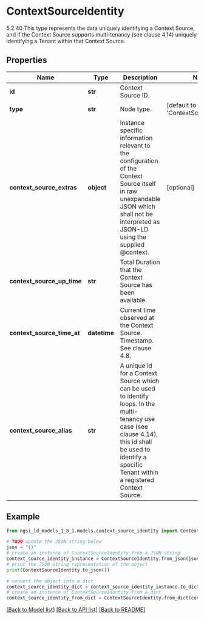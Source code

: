 # ContextSourceIdentity

5.2.40 This type represents the data uniquely identifying a Context Source,  and if the Context Source supports multi-tenancy (see clause 4.14) uniquely  identifying a Tenant within that Context Source. 

## Properties

Name | Type | Description | Notes
------------ | ------------- | ------------- | -------------
**id** | **str** | Context Source ID.  | 
**type** | **str** | Node type.  | [default to 'ContextSourceIdentity']
**context_source_extras** | **object** | Instance specific information relevant to the configuration  of the Context Source itself in raw unexpandable JSON which  shall not be interpreted as JSON-LD using the supplied @context.  | [optional] 
**context_source_up_time** | **str** | Total Duration that the Context Source has been available.  | 
**context_source_time_at** | **datetime** | Current time observed at the Context Source. Timestamp. See clause 4.8.  | 
**context_source_alias** | **str** | A unique id for a Context Source which can be used to identify loops.  In the multi-tenancy use case (see clause 4.14), this id shall be  used to identify a specific Tenant within a registered Context Source.  | 

## Example

```python
from ngsi_ld_models_1_8_1.models.context_source_identity import ContextSourceIdentity

# TODO update the JSON string below
json = "{}"
# create an instance of ContextSourceIdentity from a JSON string
context_source_identity_instance = ContextSourceIdentity.from_json(json)
# print the JSON string representation of the object
print(ContextSourceIdentity.to_json())

# convert the object into a dict
context_source_identity_dict = context_source_identity_instance.to_dict()
# create an instance of ContextSourceIdentity from a dict
context_source_identity_from_dict = ContextSourceIdentity.from_dict(context_source_identity_dict)
```
[[Back to Model list]](../README.md#documentation-for-models) [[Back to API list]](../README.md#documentation-for-api-endpoints) [[Back to README]](../README.md)


